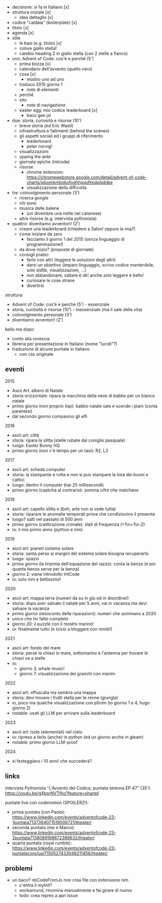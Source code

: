 - decisione: si fa in Italiano [x]
- struttura iniziale [x]
  - idea dettaglio [x]
- codice "caldaia" (boilerplate) [x]
- titolo [x]
- agenda [x]
- stile
  - le basi (e.g. titolo) [x]
  - colore giallo stella!
  - cambio heading 2 in giallo stella (con 2 stelle a fianco)
- uno: Advent of Code: cos'è e perché (5')
  - prima bozza [x]
  - calendario dell'avvento (quello vero)
  - cosa [x]
    - mostro uno ad uno
  - traduco 2015 giorno 1
    - note di elementi
  - perché
  - sito
    - note di navigazione
  - easter egg: mio codice leaderboard [x]
    - baco gen js!
- due: storia, curiosità e risorse (10')
  - breve storia (ed Eric Wastl)
  - infrastruttura e fallimenti (behind the scenes)
  - gli aspetti sociali ed i gruppi di riferimento
    - leaderboard
    - peter norvig!
  - visualizzazioni
  - upping the ante
  - giornate epiche (intcode)
  - risorse
    - chrome extension: https://chromewebstore.google.com/detail/advent-of-code-charts/ipbomkmbokofodhhjpipflmdplipblbe
    - visualizzazione della difficoltà
- tre: coinvolgimento personale (3')
  - ricerca google
  - chi sono
  - musica delle balene
    - (un dicembre una notte nel catanese)
  - altre risorse (e.g. intervista pythonista)
- quattro: diventiamo avventori! (2')
  - creare una leaderboard (chiedere a Salvo! oppure la mia?)
  - come iniziare da zero
    - facciamo il giorno 1 del 2015 (senza linguaggio di programmazione!)
  - da dove inizio? (proposte di giornate)
  - consigli pratici
    - farlo con altri (leggere le soluzioni degli altri)
    - darsi un obiettivo (imparo linguaggio, scrivo codice mantenibile, solo stdlib, visualizzazioni, ...)
    - non abbandonare, saltare è ok! anche solo leggere è bello!
    - curiosare le cose strane
    - divertirsi

struttura:
- Advent of Code: cos'è e perché (5') - essenziale
- storia, curiosità e risorse (10') - inessenziale (ma il sale della vita)
- coinvolgimento personale (3')
- diventiamo avventori! (2')

bello ma dopo:
- conto alla rovescia
- libreria per presentazione in Italiano (nome "lucidi"?)
- traduzione di alcune puntate in Italiano
  - con css originale

## eventi

2015
- Ascii Art: albero di Natale
- storia orizzontale: ripara la macchina della neve di babbo per un bianco natale
- primo giorno (non proprio lisp): babbo natale sale e scende i piani (conta parentesi)
- dal secondo giorno compaiono gli elfi

2016
- ascii art: città
- storia: ripara la slitta (stelle rubate dal coniglio pasquale)
- luogo: Easter Bunny HQ
- primo giorno (non c'è tempo per un taxi): R2, L3

2017
- ascii art: scheda computer
- storia: la stampante e rotta e non si può stampare la lista dei buoni e cattivi
- luogo: dentro il computer (hai 25 millisecondi)
- primo giorno (captcha al contrario): somma cifre che matchano

2018
- ascii art: capello slitta e (boh, arte non si vede tutta)
- storia: riparare le anomalie temporali prima che condizionino il presente
- luogo? salti nel passato di 500 anni
- primo giorno (calibrazione cronale): slati di frequenza (+1\n+1\n-2)
- io: il mio primo anno (python e nim)

2019
- ascii art: pianeti sistema solare
- storia: santa perso ai margini del sistema solare bisogna recuperarlo
- luogo: spazio
- primo giorno (la tirannia dell'equazione del razzo): conta la benza (e poi quanta benza serve per la benza)
- giorno 2: viene introdotto IntCode
- io: solo nim e bellissimo!

2020
- ascii art: mappa terra (numeri da su in giù ed in disordine!)
- storia: dopo aver salvato il natale per 5 anni, vai in vacanza ma devi salvare la vacanza
- primo giorno (resoconto delle riparazioni): numeri che sommano a 2020
- unico che ho fatto completo
- giorno 20: il puzzle con il mostro marino!
- io: finalmente tutto (e inizio a bloggare con nimib!)

2021
- ascii art: fondo del mare
- storia: perse le chiavi in mare, sottomarino e l'antenna per trovare le chiavi va a stelle
- io:
  - giorno 3, whale music!
  - giorno 7: visualizzazione dei granchi con manim

2022
- ascii art: offuscata ma sembra una mappa
- storia: devi trovare i frutti stella per le renne (giungla)
- io, poco ma qualche visualizzazione con p5nim (io giorno 1 e 4, hugo giorno 2)
- notable: usati gli LLM per arrivare sulla leaderboard

2023
- ascii art: isole (elementali) nel cielo
- io: ripreso a farlo (anche) in python (ed un giorno anche in gleam)
- notable: primo giorno LLM-proof

2024
- si festeggiano i 10 anni! che succederà?

## links

intervista Pythonista "L'Avvento del Codice, puntata strenna EP 47" (35'): https://youtu.be/gXbsrNVTfho?feature=shared

puntate live con codemotion (SPOILERZ!):

- prima puntata (con Paolo): https://www.linkedin.com/events/adventofcode-23-1puntata7137364071519006721/theater/
- seconda puntata (me e Marco): https://www.linkedin.com/events/adventofcode-23-2puntata7138089199672389632/theater/
- quarta puntata (royal rumble): https://www.linkedin.com/events/adventofcode-23-puntataconclusi7150527433048211456/theater/

## problemi

- un baco? nbCodeFromJs non crea file con estensione nim
  - c'entra il myInit?
  - workaround, rinomina manualmente e fai girare di nuovo
  - todo: crea reprex a apri issue